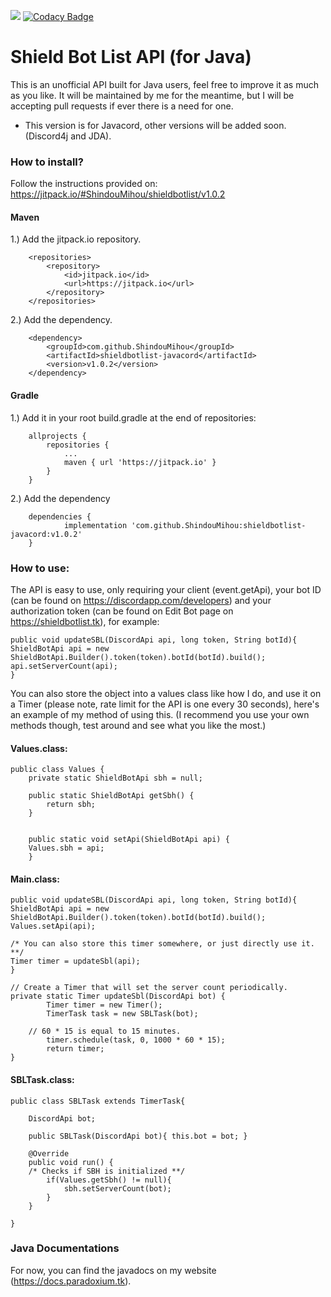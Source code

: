 [![](https://jitpack.io/v/ShindouMihou/shieldbotlist-javacord.svg)](https://jitpack.io/#ShindouMihou/shieldbotlist-javacord) [![Codacy Badge](https://app.codacy.com/project/badge/Grade/0c918dbf444847fa9eb585b86e7b2a02)](https://www.codacy.com/gh/ShindouMihou/shieldbotlist-javacord/dashboard?utm_source=github.com&amp;utm_medium=referral&amp;utm_content=ShindouMihou/shieldbotlist-javacord&amp;utm_campaign=Badge_Grade)
# Shield Bot List API (for Java)
This is an unofficial API built for Java users, feel free to improve it as much as you like.
It will be maintained by me for the meantime, but I will be accepting pull requests if ever there is a need for one.
- This version is for Javacord, other versions will be added soon. (Discord4j and JDA).

### How to install?

Follow the instructions provided on:
https://jitpack.io/#ShindouMihou/shieldbotlist/v1.0.2

#### Maven

1.) Add the jitpack.io repository.

```
	<repositories>
		<repository>
		    <id>jitpack.io</id>
		    <url>https://jitpack.io</url>
		</repository>
	</repositories>
```
  
2.) Add the dependency.

```
	<dependency>
	    <groupId>com.github.ShindouMihou</groupId>
	    <artifactId>shieldbotlist-javacord</artifactId>
	    <version>v1.0.2</version>
	</dependency>
```

#### Gradle

1.) Add it in your root build.gradle at the end of repositories:

```
	allprojects {
		repositories {
			...
			maven { url 'https://jitpack.io' }
		}
	}
```
  
2.) Add the dependency

```
	dependencies {
	        implementation 'com.github.ShindouMihou:shieldbotlist-javacord:v1.0.2'
	}
```
  
### How to use:

The API is easy to use, only requiring your client (event.getApi), your bot ID (can be found on https://discordapp.com/developers) and your authorization token (can be found on Edit Bot page on https://shieldbotlist.tk), for example:

```
public void updateSBL(DiscordApi api, long token, String botId){
ShieldBotApi api = new ShieldBotApi.Builder().token(token).botId(botId).build();
api.setServerCount(api);
}
```
You can also store the object into a values class like how I do, and use it on a Timer (please note, rate limit for the API is one every 30 seconds), here's an example of my method of using this. (I recommend you use your own methods though, test around and see what you like the most.)

#### Values.class:
```
public class Values {
    private static ShieldBotApi sbh = null;

    public static ShieldBotApi getSbh() {
        return sbh;
    }
    
    
    public static void setApi(ShieldBotApi api) {
    Values.sbh = api; 
    }
```

#### Main.class:
```
public void updateSBL(DiscordApi api, long token, String botId){
ShieldBotApi api = new ShieldBotApi.Builder().token(token).botId(botId).build();
Values.setApi(api);

/* You can also store this timer somewhere, or just directly use it. **/
Timer timer = updateSbl(api);
}

// Create a Timer that will set the server count periodically.
private static Timer updateSbl(DiscordApi bot) {
        Timer timer = new Timer();
        TimerTask task = new SBLTask(bot);
	
	// 60 * 15 is equal to 15 minutes.
        timer.schedule(task, 0, 1000 * 60 * 15);
        return timer;
}
```
#### SBLTask.class:
```
public class SBLTask extends TimerTask{
    
    DiscordApi bot;

    public SBLTask(DiscordApi bot){ this.bot = bot; }
    
    @Override
    public void run() {
    /* Checks if SBH is initialized **/
        if(Values.getSbh() != null){
            sbh.setServerCount(bot);
        }
    }
    
}
```

### Java Documentations
For now, you can find the javadocs on my website (https://docs.paradoxium.tk).
